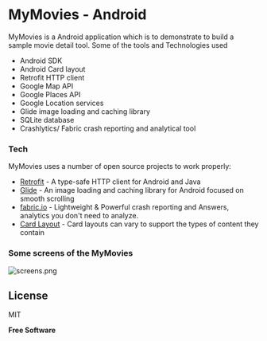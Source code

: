 # MyMovies - Android

MyMovies is a Android application which is to demonstrate to build a sample movie detail tool. Some of the tools and Technologies used

  - Android SDK
  - Android Card layout
  - Retrofit HTTP client
  - Google Map API
  - Google Places API
  - Google Location services
  - Glide image loading and caching library
  - SQLite database
  - Crashlytics/ Fabric crash reporting and analytical tool
  
### Tech

MyMovies uses a number of open source projects to work properly:

* [Retrofit] - A type-safe HTTP client for Android and Java
* [Glide] - An image loading and caching library for Android focused on smooth scrolling
* [fabric.io] - Lightweight & Powerful crash reporting and Answers, analytics you don't need to analyze.
* [Card Layout] - Card layouts can vary to support the types of content they contain

### Some screens of the MyMovies
![screens.png](https://www.dropbox.com/s/yhxysp5boh887y1/screens.png?dl=0&raw=1)

License
----

MIT


**Free Software**

[//]: # (These are reference links used in the body of this note and get stripped out when the markdown processor does its job. There is no need to format nicely because it shouldn't be seen. Thanks SO - http://stackoverflow.com/questions/4823468/store-comments-in-markdown-syntax)


   [Retrofit]: <https://github.com/joemccann/dillinger>
   [Glide]: <https://github.com/bumptech/glide>
   [fabric.io]: <https://fabric.io/kits/android/crashlytics>
   [Card Layout]: <http://daringfireball.net/projects/markdown/>


 


 
